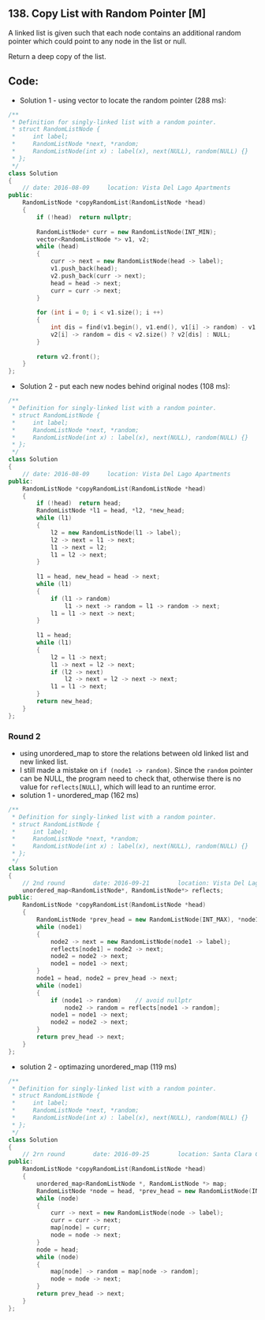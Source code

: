 ## 138. Copy List with Random Pointer [M]
A linked list is given such that each node contains an additional random pointer which could point to any node in the list or null.

Return a deep copy of the list.

## Code:
- Solution 1 - using vector to locate the random pointer (288 ms):
```c++
/**
 * Definition for singly-linked list with a random pointer.
 * struct RandomListNode {
 *     int label;
 *     RandomListNode *next, *random;
 *     RandomListNode(int x) : label(x), next(NULL), random(NULL) {}
 * };
 */
class Solution 
{
    // date: 2016-08-09     location: Vista Del Lago Apartments
public:
    RandomListNode *copyRandomList(RandomListNode *head) 
    {
        if (!head)  return nullptr;
        
        RandomListNode* curr = new RandomListNode(INT_MIN);
        vector<RandomListNode *> v1, v2;
        while (head)
        {
            curr -> next = new RandomListNode(head -> label);
            v1.push_back(head);
            v2.push_back(curr -> next);
            head = head -> next;
            curr = curr -> next;
        }
        
        for (int i = 0; i < v1.size(); i ++)
        {
            int dis = find(v1.begin(), v1.end(), v1[i] -> random) - v1.begin();
            v2[i] -> random = dis < v2.size() ? v2[dis] : NULL;
        }
        
        return v2.front();
    }
};
```

- Solution 2 - put each new nodes behind original nodes (108 ms):
```c++
/**
 * Definition for singly-linked list with a random pointer.
 * struct RandomListNode {
 *     int label;
 *     RandomListNode *next, *random;
 *     RandomListNode(int x) : label(x), next(NULL), random(NULL) {}
 * };
 */
class Solution 
{
    // date: 2016-08-09     location: Vista Del Lago Apartments
public:
    RandomListNode *copyRandomList(RandomListNode *head) 
    {
        if (!head)  return head;
        RandomListNode *l1 = head, *l2, *new_head;
        while (l1)
        {
            l2 = new RandomListNode(l1 -> label);
            l2 -> next = l1 -> next;
            l1 -> next = l2;
            l1 = l2 -> next;
        }
         
        l1 = head, new_head = head -> next;
        while (l1)
        {
            if (l1 -> random)
                l1 -> next -> random = l1 -> random -> next;
            l1 = l1 -> next -> next;
        }
        
        l1 = head;
        while (l1)
        {
            l2 = l1 -> next;
            l1 -> next = l2 -> next;
            if (l2 -> next)
                l2 -> next = l2 -> next -> next;
            l1 = l1 -> next;
        }
        return new_head;
    }
};
```

### Round 2
- using unordered_map to store the relations between old linked list and new linked list.
- I still made a mistake on `if (node1 -> random)`. Since the `random` pointer can be NULL, the program need to check that, otherwise there is no value for `reflects[NULL]`, which will lead to an runtime error.
- solution 1 - unordered_map (162 ms)
```c++
/**
 * Definition for singly-linked list with a random pointer.
 * struct RandomListNode {
 *     int label;
 *     RandomListNode *next, *random;
 *     RandomListNode(int x) : label(x), next(NULL), random(NULL) {}
 * };
 */
class Solution 
{
    // 2nd round        date: 2016-09-21        location: Vista Del Lago III Apartments
    unordered_map<RandomListNode*, RandomListNode*> reflects;
public:
    RandomListNode *copyRandomList(RandomListNode *head) 
    {
        RandomListNode *prev_head = new RandomListNode(INT_MAX), *node1 = head, *node2 = prev_head;
        while (node1)
        {
            node2 -> next = new RandomListNode(node1 -> label);
            reflects[node1] = node2 -> next;
            node2 = node2 -> next;
            node1 = node1 -> next;
        }
        node1 = head, node2 = prev_head -> next;
        while (node1)
        {
            if (node1 -> random)    // avoid nullptr
                node2 -> random = reflects[node1 -> random];
            node1 = node1 -> next;
            node2 = node2 -> next;
        }
        return prev_head -> next;
    }
};
```
- solution 2 - optimazing unordered_map (119 ms)
```c++
/**
 * Definition for singly-linked list with a random pointer.
 * struct RandomListNode {
 *     int label;
 *     RandomListNode *next, *random;
 *     RandomListNode(int x) : label(x), next(NULL), random(NULL) {}
 * };
 */
class Solution 
{
    // 2rn round        date: 2016-09-25        location: Santa Clara Central Park Library
public:
    RandomListNode *copyRandomList(RandomListNode *head)
    {
        unordered_map<RandomListNode *, RandomListNode *> map;
        RandomListNode *node = head, *prev_head = new RandomListNode(INT_MIN), *curr = prev_head;
        while (node)
        {
            curr -> next = new RandomListNode(node -> label);
            curr = curr -> next;
            map[node] = curr;
            node = node -> next;
        }
        node = head;
        while (node)
        {
            map[node] -> random = map[node -> random];
            node = node -> next;
        }
        return prev_head -> next;
    }
};
```
